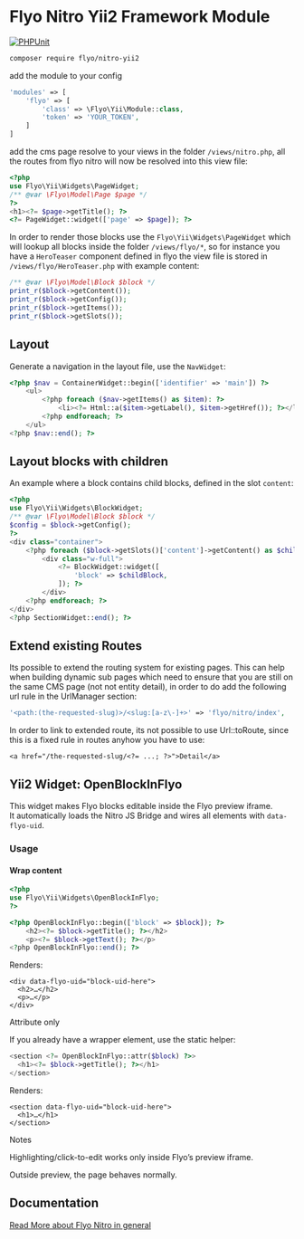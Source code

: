 # Flyo Nitro Yii2 Framework Module

[![PHPUnit](https://github.com/flyocloud/nitro-yii2/actions/workflows/phpunit.yml/badge.svg)](https://github.com/flyocloud/nitro-yii2/actions/workflows/phpunit.yml)

```sh
composer require flyo/nitro-yii2
```

add the module to your config

```php
'modules' => [
    'flyo' => [
        'class' => \Flyo\Yii\Module::class,
        'token' => 'YOUR_TOKEN',
    ]
]
```

add the cms page resolve to your views in the folder `/views/nitro.php`, all the routes from flyo nitro will now be resolved into this view file:

```php
<?php
use Flyo\Yii\Widgets\PageWidget;
/** @var \Flyo\Model\Page $page */
?>
<h1><?= $page->getTitle(); ?>
<?= PageWidget::widget(['page' => $page]); ?>
```

In order to render those blocks use the `Flyo\Yii\Widgets\PageWidget` which will lookup all blocks inside the folder `/views/flyo/*`, so for instance you have a `HeroTeaser` component defined in flyo the view file is stored in `/views/flyo/HeroTeaser.php` with example content:

```php
/** @var \Flyo\Model\Block $block */
print_r($block->getContent());
print_r($block->getConfig());
print_r($block->getItems());
print_r($block->getSlots());
```

## Layout

Generate a navigation in the layout file, use the `NavWidget`:

```php
<?php $nav = ContainerWidget::begin(['identifier' => 'main']) ?>
    <ul>
        <?php foreach ($nav->getItems() as $item): ?>
            <li><?= Html::a($item->getLabel(), $item->getHref()); ?></li>
        <?php endforeach; ?>
    </ul>
<?php $nav::end(); ?>
```

## Layout blocks with children

An example where a block contains child blocks, defined in the slot `content`:

```php
<?php
use Flyo\Yii\Widgets\BlockWidget;
/** @var \Flyo\Model\Block $block */
$config = $block->getConfig();
?>
<div class="container">
    <?php foreach ($block->getSlots()['content']->getContent() as $childBlock): ?>
        <div class="w-full">
            <?= BlockWidget::widget([
                'block' => $childBlock,
            ]); ?>
        </div>
    <?php endforeach; ?>
</div>
<?php SectionWidget::end(); ?>
```

## Extend existing Routes

Its possible to extend the routing system for existing pages. This can help when building dynamic sub pages which need to ensure that you are still on the same CMS page (not not entity detail), in order to do add the following url rule in the UrlManager section:

```php
'<path:(the-requested-slug)>/<slug:[a-z\-]+>' => 'flyo/nitro/index',
```

In order to link to extended route, its not possible to use Url::toRoute, since this is a fixed rule in routes anyhow you have to use:

```
<a href="/the-requested-slug/<?= ...; ?>">Detail</a>
```

## Yii2 Widget: OpenBlockInFlyo

This widget makes Flyo blocks editable inside the Flyo preview iframe.  
It automatically loads the Nitro JS Bridge and wires all elements with `data-flyo-uid`.

### Usage

#### Wrap content

```php
<?php
use Flyo\Yii\Widgets\OpenBlockInFlyo;
?>

<?php OpenBlockInFlyo::begin(['block' => $block]); ?>
    <h2><?= $block->getTitle(); ?></h2>
    <p><?= $block->getText(); ?></p>
<?php OpenBlockInFlyo::end(); ?>
```
Renders:

```
<div data-flyo-uid="block-uid-here">
  <h2>…</h2>
  <p>…</p>
</div>
```

Attribute only

If you already have a wrapper element, use the static helper:

```php
<section <?= OpenBlockInFlyo::attr($block) ?>>
  <h1><?= $block->getTitle(); ?></h1>
</section>
```

Renders:

```
<section data-flyo-uid="block-uid-here">
  <h1>…</h1>
</section>
```

Notes

Highlighting/click-to-edit works only inside Flyo’s preview iframe.

Outside preview, the page behaves normally.

## Documentation

[Read More about Flyo Nitro in general](https://dev.flyo.cloud/nitro)
